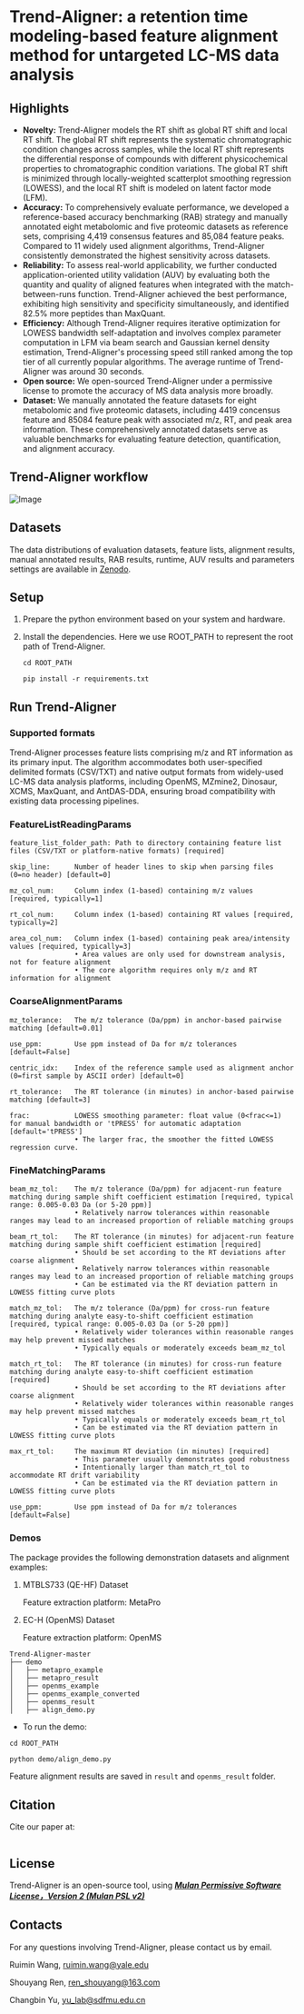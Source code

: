 # Trend-Aligner: a retention time modeling-based feature alignment method for untargeted LC-MS data analysis


## Highlights
- **Novelty:** Trend-Aligner models the RT shift as global RT shift and local RT shift. The global RT shift represents the systematic chromatographic condition changes across samples, while the local RT shift represents the differential response of compounds with different physicochemical properties to chromatographic condition variations. The global RT shift is minimized through locally-weighted scatterplot smoothing regression (LOWESS), and the local RT shift is modeled on latent factor mode (LFM).
- **Accuracy:** To comprehensively evaluate performance, we developed a reference-based accuracy benchmarking (RAB) strategy and manually annotated eight metabolomic and five proteomic datasets as reference sets, comprising 4,419 consensus features and 85,084 feature peaks. Compared to 11 widely used alignment algorithms, Trend-Aligner consistently demonstrated the highest sensitivity across datasets.
- **Reliability:** To assess real-world applicability, we further conducted application-oriented utility validation (AUV) by evaluating both the quantity and quality of aligned features when integrated with the match-between-runs function. Trend-Aligner achieved the best performance, exhibiting high sensitivity and specificity simultaneously, and identified 82.5% more peptides than MaxQuant.
- **Efficiency:** Although Trend-Aligner requires iterative optimization for LOWESS bandwidth self-adaptation and involves complex parameter computation in LFM via beam search and Gaussian kernel density estimation, Trend-Aligner's processing speed still ranked among the top tier of all currently popular algorithms. The average runtime of Trend-Aligner was around 30 seconds.
- **Open source:** We open-sourced Trend-Aligner under a permissive license to promote the accuracy of MS data analysis more broadly.
- **Dataset:** We manually annotated the feature datasets for eight metabolomic and five proteomic datasets, including 4419 concensus feature and 85084 feature peak with associated m/z, RT, and peak area information. These comprehensively annotated datasets serve as valuable benchmarks for evaluating feature detection, quantification, and alignment accuracy.

## Trend-Aligner workflow
![Image](https://github.com/user-attachments/assets/2cf19cc6-518f-4425-ae32-8babb55a2f69)


## Datasets
The data distributions of evaluation datasets, feature lists, alignment results, manual annotated results, RAB results, runtime, AUV results and parameters settings are available in [Zenodo](https://doi.org/10.5281/zenodo.15054538).


## Setup
1. Prepare the python environment based on your system and hardware.
   
2. Install the dependencies. Here we use ROOT_PATH to represent the root path of Trend-Aligner.
   
    ```cd ROOT_PATH```
   
    ```pip install -r requirements.txt```



## Run Trend-Aligner

### Supported formats
Trend-Aligner processes feature lists comprising m/z and RT information as its primary input. The algorithm accommodates both user-specified delimited formats (CSV/TXT) and native output formats from widely-used LC-MS data analysis platforms, including OpenMS, MZmine2, Dinosaur, XCMS, MaxQuant, and AntDAS-DDA, ensuring broad compatibility with existing data processing pipelines.
### FeatureListReadingParams
```
feature_list_folder_path: Path to directory containing feature list files (CSV/TXT or platform-native formats) [required]

skip_line:      Number of header lines to skip when parsing files (0=no header) [default=0]

mz_col_num:     Column index (1-based) containing m/z values [required, typically=1]

rt_col_num:     Column index (1-based) containing RT values [required, typically=2]

area_col_num:   Column index (1-based) containing peak area/intensity values [required, typically=3]
                • Area values are only used for downstream analysis, not for feature alignment
                • The core algorithm requires only m/z and RT information for alignment
```
### CoarseAlignmentParams
```
mz_tolerance:   The m/z tolerance (Da/ppm) in anchor-based pairwise matching [default=0.01]

use_ppm:        Use ppm instead of Da for m/z tolerances [default=False]

centric_idx:    Index of the reference sample used as alignment anchor (0=first sample by ASCII order) [default=0]

rt_tolerance:   The RT tolerance (in minutes) in anchor-based pairwise matching [default=3]

frac:           LOWESS smoothing parameter: float value (0<frac<=1) for manual bandwidth or 'tPRESS' for automatic adaptation [default='tPRESS']
                • The larger frac, the smoother the fitted LOWESS regression curve.
```
### FineMatchingParams
```
beam_mz_tol:    The m/z tolerance (Da/ppm) for adjacent-run feature matching during sample shift coefficient estimation [required, typical range: 0.005-0.03 Da (or 5-20 ppm)]
                • Relatively narrow tolerances within reasonable ranges may lead to an increased proportion of reliable matching groups

beam_rt_tol:    The RT tolerance (in minutes) for adjacent-run feature matching during sample shift coefficient estimation [required]
                • Should be set according to the RT deviations after coarse alignment
                • Relatively narrow tolerances within reasonable ranges may lead to an increased proportion of reliable matching groups
                • Can be estimated via the RT deviation pattern in LOWESS fitting curve plots

match_mz_tol:   The m/z tolerance (Da/ppm) for cross-run feature matching during analyte easy-to-shift coefficient estimation [required, typical range: 0.005-0.03 Da (or 5-20 ppm)]
                • Relatively wider tolerances within reasonable ranges may help prevent missed matches
                • Typically equals or moderately exceeds beam_mz_tol

match_rt_tol:   The RT tolerance (in minutes) for cross-run feature matching during analyte easy-to-shift coefficient estimation [required]
                • Should be set according to the RT deviations after coarse alignment
                • Relatively wider tolerances within reasonable ranges may help prevent missed matches
                • Typically equals or moderately exceeds beam_rt_tol
                • Can be estimated via the RT deviation pattern in LOWESS fitting curve plots

max_rt_tol:     The maximum RT deviation (in minutes) [required]
                • This parameter usually demonstrates good robustness
                • Intentionally larger than match_rt_tol to accommodate RT drift variability
                • Can be estimated via the RT deviation pattern in LOWESS fitting curve plots

use_ppm:        Use ppm instead of Da for m/z tolerances [default=False]
```

### Demos
The package provides the following demonstration datasets and alignment examples:

1. MTBLS733 (QE-HF) Dataset

   Feature extraction platform: MetaPro

2. EC-H (OpenMS) Dataset

   Feature extraction platform: OpenMS

```
Trend-Aligner-master
├── demo
│   ├── metapro_example
│   ├── metapro_result
│   ├── openms_example
│   ├── openms_example_converted
│   ├── openms_result
│   ├── align_demo.py
```

- To run the demo:

```cd ROOT_PATH```

```python demo/align_demo.py```

Feature alignment results are saved in ```result``` and ```openms_result``` folder.


## Citation

Cite our paper at:
```
```

## License

Trend-Aligner is an open-source tool, using [***Mulan Permissive Software License，Version 2 (Mulan PSL v2)***](http://license.coscl.org.cn/MulanPSL2)

## Contacts
For any questions involving Trend-Aligner, please contact us by email.

Ruimin Wang, ruimin.wang@yale.edu

Shouyang Ren, ren_shouyang@163.com

Changbin Yu, yu_lab@sdfmu.edu.cn
